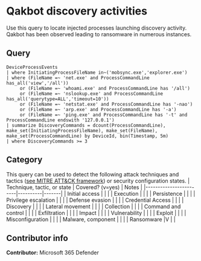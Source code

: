 # Qakbot discovery activities

Use this query to locate injected processes launching discovery activity. Qakbot has been observed leading to ransomware in numerous instances.

## Query
```
DeviceProcessEvents 
| where InitiatingProcessFileName in~('mobsync.exe','explorer.exe')
| where (FileName =~ 'net.exe' and ProcessCommandLine has_all('view','/all'))
     or (FileName =~ 'whoami.exe' and ProcessCommandLine has '/all')
     or (FileName =~ 'nslookup.exe' and ProcessCommandLine has_all('querytype=ALL','timeout=10'))
     or (FileName =~ 'netstat.exe' and ProcessCommandLine has '-nao')
     or (FileName =~ 'arp.exe' and ProcessCommandLine has '-a')
     or (FileName =~ 'ping.exe' and ProcessCommandLine has '-t' and ProcessCommandLine endswith '127.0.0.1')
| summarize DiscoveryCommands = dcount(ProcessCommandLine), make_set(InitiatingProcessFileName), make_set(FileName), make_set(ProcessCommandLine) by DeviceId, bin(Timestamp, 5m)   
| where DiscoveryCommands >= 3
```
## Category
This query can be used to detect the following attack techniques and tactics ([see MITRE ATT&CK framework](https://attack.mitre.org/)) or security configuration states.
| Technique, tactic, or state | Covered? (v=yes) | Notes |
|------------------------|----------|-------|
| Initial access |  |  |
| Execution |  |  |
| Persistence |  |  | 
| Privilege escalation |  |  |
| Defense evasion |  |  | 
| Credential Access |  |  | 
| Discovery |  |  | 
| Lateral movement |  |  | 
| Collection |  |  | 
| Command and control |  |  | 
| Exfiltration |  |  | 
| Impact |  |  |
| Vulnerability |  |  |
| Exploit |  |  |
| Misconfiguration |  |  |
| Malware, component |  |  |
| Ransomware |V |  |


## Contributor info
**Contributor:** Microsoft 365 Defender
